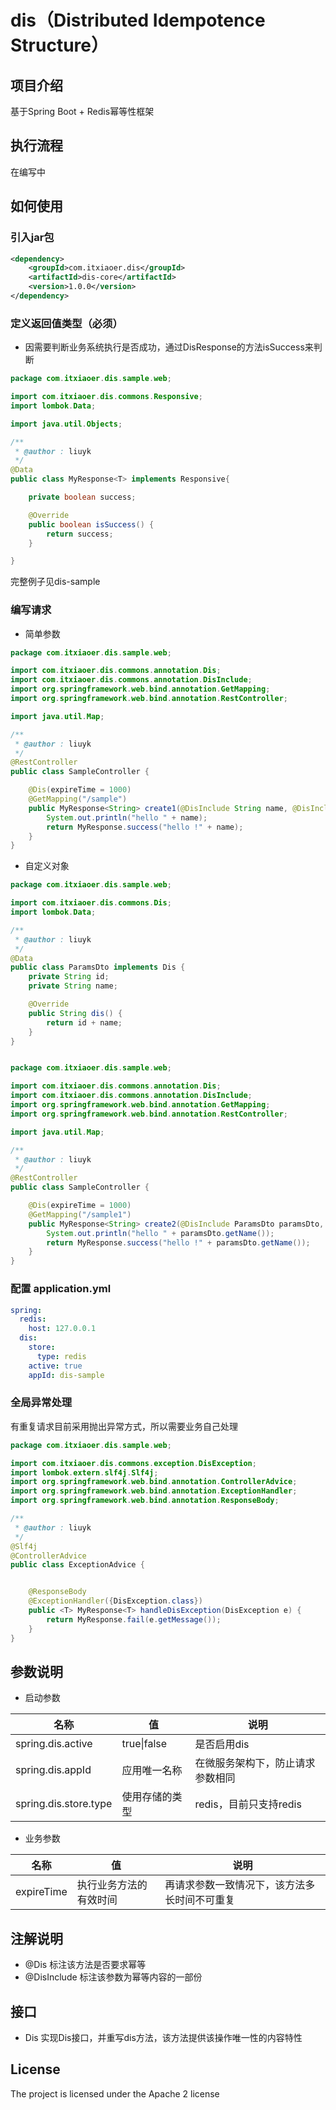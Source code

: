 # dis（Distributed Idempotence Structure）

## 项目介绍
基于Spring Boot + Redis幂等性框架

## 执行流程
在编写中

## 如何使用

### 引入jar包

```xml
<dependency>
    <groupId>com.itxiaoer.dis</groupId>
    <artifactId>dis-core</artifactId>
    <version>1.0.0</version>
</dependency>
```

### 定义返回值类型（必须）

- 因需要判断业务系统执行是否成功，通过DisResponse的方法isSuccess来判断

```java
package com.itxiaoer.dis.sample.web;

import com.itxiaoer.dis.commons.Responsive;
import lombok.Data;

import java.util.Objects;

/**
 * @author : liuyk
 */
@Data
public class MyResponse<T> implements Responsive{

    private boolean success;

    @Override
    public boolean isSuccess() {
        return success;
    }

}

```
完整例子见dis-sample

 ### 编写请求
 
- 简单参数
```java
package com.itxiaoer.dis.sample.web;

import com.itxiaoer.dis.commons.annotation.Dis;
import com.itxiaoer.dis.commons.annotation.DisInclude;
import org.springframework.web.bind.annotation.GetMapping;
import org.springframework.web.bind.annotation.RestController;

import java.util.Map;

/**
 * @author : liuyk
 */
@RestController
public class SampleController {

    @Dis(expireTime = 1000)
    @GetMapping("/sample")
    public MyResponse<String> create1(@DisInclude String name, @DisInclude String id, @DisInclude Map<String, String> params) {
        System.out.println("hello " + name);
        return MyResponse.success("hello !" + name);
    }
}

```
- 自定义对象
```java
package com.itxiaoer.dis.sample.web;

import com.itxiaoer.dis.commons.Dis;
import lombok.Data;

/**
 * @author : liuyk
 */
@Data
public class ParamsDto implements Dis {
    private String id;
    private String name;

    @Override
    public String dis() {
        return id + name;
    }
}

```

```java

package com.itxiaoer.dis.sample.web;

import com.itxiaoer.dis.commons.annotation.Dis;
import com.itxiaoer.dis.commons.annotation.DisInclude;
import org.springframework.web.bind.annotation.GetMapping;
import org.springframework.web.bind.annotation.RestController;

import java.util.Map;

/**
 * @author : liuyk
 */
@RestController
public class SampleController {

    @Dis(expireTime = 1000)
    @GetMapping("/sample1")
    public MyResponse<String> create2(@DisInclude ParamsDto paramsDto, @DisInclude String age) {
        System.out.println("hello " + paramsDto.getName());
        return MyResponse.success("hello !" + paramsDto.getName());
    }
}

```

### 配置 application.yml

```yaml
spring:
  redis:
    host: 127.0.0.1
  dis:
    store:
      type: redis
    active: true
    appId: dis-sample
```

### 全局异常处理
有重复请求目前采用抛出异常方式，所以需要业务自己处理

```java
package com.itxiaoer.dis.sample.web;

import com.itxiaoer.dis.commons.exception.DisException;
import lombok.extern.slf4j.Slf4j;
import org.springframework.web.bind.annotation.ControllerAdvice;
import org.springframework.web.bind.annotation.ExceptionHandler;
import org.springframework.web.bind.annotation.ResponseBody;

/**
 * @author : liuyk
 */
@Slf4j
@ControllerAdvice
public class ExceptionAdvice {


    @ResponseBody
    @ExceptionHandler({DisException.class})
    public <T> MyResponse<T> handleDisException(DisException e) {
        return MyResponse.fail(e.getMessage());
    }
}

```

## 参数说明

- 启动参数

|名称|值|说明|
|----|----|---|
|spring.dis.active|true\|false|是否启用dis|
|spring.dis.appId|应用唯一名称|在微服务架构下，防止请求参数相同|
|spring.dis.store.type|使用存储的类型|redis，目前只支持redis|

- 业务参数

|名称|值|说明|
|----|----|---|
|expireTime|执行业务方法的有效时间|再请求参数一致情况下，该方法多长时间不可重复|

##  注解说明

- @Dis
标注该方法是否要求幂等
- @DisInclude
标注该参数为幂等内容的一部份

## 接口
- Dis
实现Dis接口，并重写dis方法，该方法提供该操作唯一性的内容特性

## License
The project is licensed under the Apache 2 license

